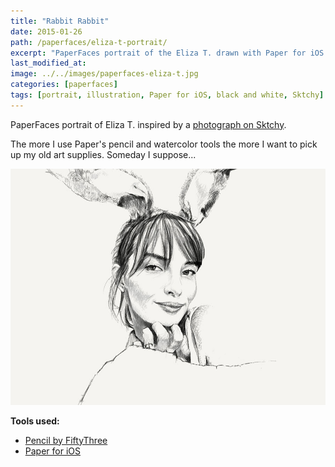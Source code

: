 ```yaml
---
title: "Rabbit Rabbit"
date: 2015-01-26
path: /paperfaces/eliza-t-portrait/
excerpt: "PaperFaces portrait of the Eliza T. drawn with Paper for iOS on an iPad."
last_modified_at: 
image: ../../images/paperfaces-eliza-t.jpg
categories: [paperfaces]
tags: [portrait, illustration, Paper for iOS, black and white, Sktchy]
---
```


PaperFaces portrait of Eliza T. inspired by a [photograph on Sktchy](https://sktchy.com/FsO57C).

The more I use Paper's pencil and watercolor tools the more I want to pick up my old art supplies. Someday I suppose...

![Work in process screenshot](../../images/paperfaces-eliza-t-process-1-900.jpg)

**Tools used:**

- [Pencil by FiftyThree](https://www.amazon.com/FiftyThree-Digital-Stylus-Pencil-iPhone/dp/B01JJBUYR4/ref=as_li_ss_tl?keywords=pencil+53&qid=1550586265&s=gateway&sr=8-3&linkCode=ll1&tag=mademist-20&linkId=0134793cb840affff60f2e45a7f64678&language=en_US)
- [Paper for iOS](https://paper.bywetransfer.com/)
